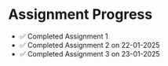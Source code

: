 # Assignment Progress

- ✅ Completed Assignment 1
- ✅ Completed Assignment 2 on 22-01-2025
- ✅ Completed Assignment 3 on 23-01-2025

